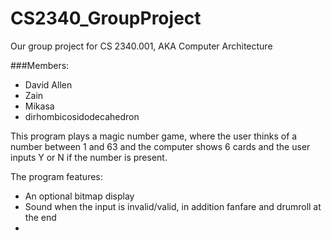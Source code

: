 # CS2340_GroupProject
Our group project for CS 2340.001, AKA Computer Architecture

###Members: 
- David Allen
- Zain
- Mikasa
- dirhombicosidodecahedron


This program plays a magic number game, where the user thinks of a number between 1 and 63 and the computer shows 6 cards and the user inputs Y or N if the number is present.

The program features:
- An optional bitmap display
- Sound when the input is invalid/valid, in addition fanfare and drumroll at the end
- 
